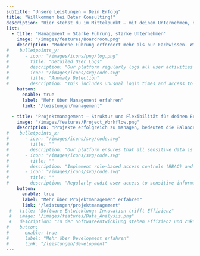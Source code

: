 ```yaml
---
subtitle: "Unsere Leistungen – Dein Erfolg"
title: "Willkommen bei Deter Consulting!"
description: "Hier stehst du im Mittelpunkt – mit deinem Unternehmen, deinen Zielen und deinen Herausforderungen."
list:
  - title: "Management – Starke Führung, starke Unternehmen"
    image: "/images/features/Boardroom.png"
    description: "Moderne Führung erfordert mehr als nur Fachwissen. Wir helfen Führungskräften, sich den Herausforderungen der heutigen Arbeitswelt zu stellen. Unsere Leistungen reichen von individuellem Coaching und Teamentwicklung bis hin zu strategischem Change-Management und dem Interim Management. Besonders im Fokus steht dabei die Schaffung einer Unternehmenskultur, die Innovation, Zusammenarbeit und Wachstum fördert. Mit unserer Unterstützung gewinnst du nicht nur die richtigen Talente, sondern entwickelst auch bestehende Teams weiter, um eine nachhaltige Leistungsfähigkeit zu sichern. <br /> <br /> <b>Unsere Expertise für deine Unternehmensführung:</b> Lass uns gemeinsam die Basis für nachhaltigen Erfolg schaffen!"
#    bulletpoints_y:
#      - icon: "/images/icons/png/log.png"
#        title: "Detailed User Logs"
#        description: "Our platform regularly logs all user activities including logins."
#      - icon: "/images/icons/svg/code.svg"
#        title: "Anomaly Detection"
#        description: "This includes unusual login times and access to restricted data."
    button:
      enable: true
      label: "Mehr über Management erfahren"
      link: "/leistungen/management"

  - title: "Projektmanagement – Struktur und Flexibilität für deinen Erfolg"
    image: "/images/features/Project_Workflow.png"
    description: "Projekte erfolgreich zu managen, bedeutet die Balance zwischen Planung und Flexibilität zu finden. Wir bieten dir umfassende Unterstützung in agilen, klassischen und hybriden Methoden. Unser Fokus liegt auf einer klaren Struktur, transparenten Prozessen und effizientem Risikomanagement. Egal, ob du ein Projekt von Grund auf planen oder bestehende Prozesse optimieren möchtest – wir stehen dir mit unserer Erfahrung zur Seite. So stellen wir sicher, dass deine Projekte nicht nur pünktlich, sondern auch erfolgreich abgeschlossen werden.<br /> <br /> <b>Sicher deine Projekte ab:</b> Mit unserer Expertise wird jedes Vorhaben ein Erfolg!"
#    bulletpoints_x:
#      - icon: "/images/icons/svg/code.svg"
#        title: ""
#        description: "Our platform ensures that all sensitive data is encrypted both during transmission and while stored"
#      - icon: "/images/icons/svg/code.svg"
#        title: ""
#        description: "Implement role-based access controls (RBAC) and multi-factor authentication (MFA)."
#      - icon: "/images/icons/svg/code.svg"
#        title: ""
#        description: "Regularly audit user access to sensitive information and systems to ensure compliance with security policies"
    button:
      enable: true
      label: "Mehr über Projektmanagement erfahren"
      link: "/leistungen/projektmanagement"
 # - title: "Software-Entwicklung: Innovation trifft Effizienz"
 #   image: "/images/features/Data_Analysis.png"
 #   description: "In der Softwareentwicklung stehen Effizienz und Zukunftsfähigkeit im Mittelpunkt. Wir unterstützen dich bei der Entwicklung moderner Anwendungen, der Optimierung von Systemarchitekturen und der Einführung von DevOps-Prinzipien. Von der Beratung über die Umsetzung bis hin zum Testing – wir liefern Lösungen, die auf deine individuellen Anforderungen abgestimmt sind. Mit unserem Fokus auf Performance und Skalierbarkeit machen wir deine IT-Projekte zukunftssicher und helfen dir, sich im Wettbewerb durchzusetzen.<br /> <br /> <b>Deine Technologie, unsere Leidenschaft: </b>Bringe deine IT auf das nächste Level!"
#    button:
#      enable: true
#      label: "Mehr über Development erfahren"
#      link: "/leistungen/development"
---
```

